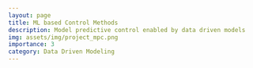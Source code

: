 ```yaml
---
layout: page
title: ML based Control Methods
description: Model predictive control enabled by data driven models
img: assets/img/project_mpc.png
importance: 3
category: Data Driven Modeling
---
```




